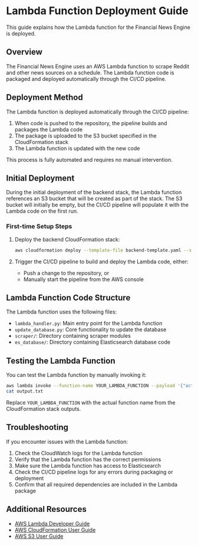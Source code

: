 # Lambda Function Deployment Guide

This guide explains how the Lambda function for the Financial News Engine is deployed.

## Overview

The Financial News Engine uses an AWS Lambda function to scrape Reddit and other news sources on a schedule. The Lambda function code is packaged and deployed automatically through the CI/CD pipeline.

## Deployment Method

The Lambda function is deployed automatically through the CI/CD pipeline:

1. When code is pushed to the repository, the pipeline builds and packages the Lambda code
2. The package is uploaded to the S3 bucket specified in the CloudFormation stack
3. The Lambda function is updated with the new code

This process is fully automated and requires no manual intervention.

## Initial Deployment

During the initial deployment of the backend stack, the Lambda function references an S3 bucket that will be created as part of the stack. The S3 bucket will initially be empty, but the CI/CD pipeline will populate it with the Lambda code on the first run.

### First-time Setup Steps

1. Deploy the backend CloudFormation stack:
   ```bash
   aws cloudformation deploy --template-file backend-template.yaml --stack-name production-financial-news-backend --capabilities CAPABILITY_NAMED_IAM
   ```

2. Trigger the CI/CD pipeline to build and deploy the Lambda code, either:
   - Push a change to the repository, or
   - Manually start the pipeline from the AWS console

## Lambda Function Code Structure

The Lambda function uses the following files:

- `lambda_handler.py`: Main entry point for the Lambda function
- `update_database.py`: Core functionality to update the database
- `scraper/`: Directory containing scraper modules
- `es_database/`: Directory containing Elasticsearch database code

## Testing the Lambda Function

You can test the Lambda function by manually invoking it:

```bash
aws lambda invoke --function-name YOUR_LAMBDA_FUNCTION --payload '{"action":"update_database"}' output.txt
cat output.txt
```

Replace `YOUR_LAMBDA_FUNCTION` with the actual function name from the CloudFormation stack outputs.

## Troubleshooting

If you encounter issues with the Lambda function:

1. Check the CloudWatch logs for the Lambda function
2. Verify that the Lambda function has the correct permissions
3. Make sure the Lambda function has access to Elasticsearch
4. Check the CI/CD pipeline logs for any errors during packaging or deployment
5. Confirm that all required dependencies are included in the Lambda package

## Additional Resources

- [AWS Lambda Developer Guide](https://docs.aws.amazon.com/lambda/latest/dg/welcome.html)
- [AWS CloudFormation User Guide](https://docs.aws.amazon.com/AWSCloudFormation/latest/UserGuide/Welcome.html)
- [AWS S3 User Guide](https://docs.aws.amazon.com/AmazonS3/latest/userguide/Welcome.html) 